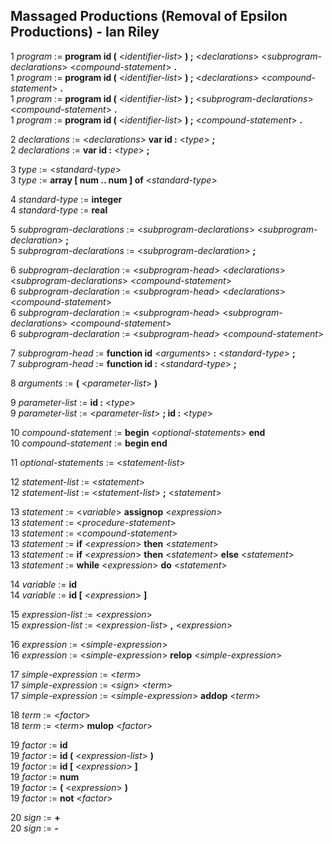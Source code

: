 ## Massaged Productions (Removal of Epsilon Productions) - Ian Riley

1 _program_ := **program id (** <_identifier-list_> **) ;** <_declarations_> <_subprogram-declarations_> <_compound-statement_> **.** <br>
1 _program_ := **program id (** <_identifier-list_> **) ;** <_declarations_> <_compound-statement_> **.** <br>
1 _program_ := **program id (** <_identifier-list_> **) ;** <_subprogram-declarations_> <_compound-statement_> **.** <br>
1 _program_ := **program id (** <_identifier-list_> **) ;** <_compound-statement_> **.**

2 _declarations_ := <_declarations_> **var id :** <_type_> **;** <br>
2 _declarations_ := **var id :** <_type_> **;**

3 _type_ := <_standard-type_> <br>
3 _type_ := **array [ num .. num ] of** <_standard-type_>

4 _standard-type_ := **integer** <br>
4 _standard-type_ := **real**

5 _subprogram-declarations_ := <_subprogram-declarations_> <_subprogram-declaration_> **;** <br>
5 _subprogram-declarations_ := <_subprogram-declaration_> **;**

6 _subprogram-declaration_ := <_subprogram-head_> <_declarations_> <_subprogram-declarations_> <_compound-statement_> <br>
6 _subprogram-declaration_ := <_subprogram-head_> <_declarations_> <_compound-statement_> <br>
6 _subprogram-declaration_ := <_subprogram-head_> <_subprogram-declarations_> <_compound-statement_> <br>
6 _subprogram-declaration_ := <_subprogram-head_> <_compound-statement_>

7 _subprogram-head_ := **function id** <_arguments_> **:** <_standard-type_> **;** <br>
7 _subprogram-head_ := **function id :** <_standard-type_> **;**

8 _arguments_ := **(** <_parameter-list_> **)**

9 _parameter-list_ := **id :** <_type_> <br>
9 _parameter-list_ := <_parameter-list_> **; id :** <_type_>

10 _compound-statement_ := **begin** <_optional-statements_> **end** <br>
10 _compound-statement_ := **begin end**

11 _optional-statements_ := <_statement-list_>

12 _statement-list_ := <_statement_> <br>
12 _statement-list_ := <_statement-list_> **;** <_statement_>

13 _statement_ := <_variable_> **assignop** <_expression_> <br>
13 _statement_ := <_procedure-statement_> <br>
13 _statement_ := <_compound-statement_> <br>
13 _statement_ := **if** <_expression_> **then** <_statement_> <br>
13 _statement_ := **if** <_expression_> **then** <_statement_> **else** <_statement_> <br>
13 _statement_ := **while** <_expression_> **do** <_statement_>

14 _variable_ := **id** <br>
14 _variable_ := **id [** <_expression_> **]**

15 _expression-list_ := <_expression_> <br>
15 _expression-list_ := <_expression-list_> **,** <_expression_>

16 _expression_ := <_simple-expression_> <br>
16 _expression_ := <_simple-expression_> **relop** <_simple-expression_>

17 _simple-expression_ := <_term_> <br>
17 _simple-expression_ := <_sign_> <_term_> <br>
17 _simple-expression_ := <_simple-expression_> **addop** <_term_>

18 _term_ := <_factor_> <br>
18 _term_ := <_term_> **mulop** <_factor_>

19 _factor_ := **id** <br>
19 _factor_ := **id (** <_expression-list_> **)** <br>
19 _factor_ := **id [** <_expression_> **]** <br>
19 _factor_ := **num** <br>
19 _factor_ := **(** <_expression_> **)** <br>
19 _factor_ := **not** <_factor_> <br>

20 _sign_ := **+** <br>
20 _sign_ := **-**
